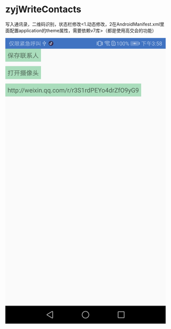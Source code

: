 # zyjWriteContacts
写入通讯录，二维码识别，状态栏修改<1.动态修改，2在AndroidManifest.xml里面配置application的theme属性，需要依赖v7库>（都是使用高交会的功能）

![github](https://github.com/yueyue10/AndroidProjects/blob/master/zyjWriteContacts/Screenshot_20191127-155834.jpg?raw=true)
